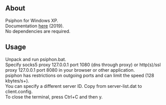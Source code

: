 ## About
Psiphon for Windows XP.  
Documentation [here](https://github.com/Psiphon-Labs/psiphon-tunnel-core/tree/6069824ca333692275f7bf63deaa81300a6035ce) (2019).  
No dependencies are required.

## Usage
Unpack and run psiphon.bat.  
Specify socks5 proxy 127.0.0.1 port 1080 (dns through proxy) or http(s)/ssl proxy 127.0.0.1 port 8080 in your browser or other application.  
psiphon has restrictions on outgoing ports and can limit the speed (128 kbytes/s+).  
You can specify a different server ID. Copy from server-list.dat to client.config.  
To close the terminal, press Ctrl+C and then y.
